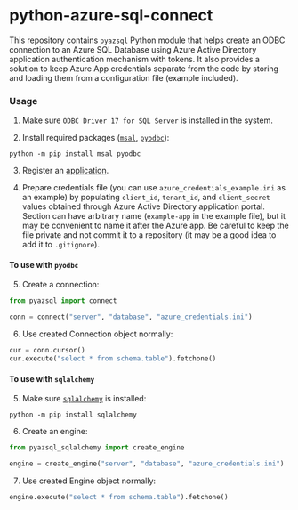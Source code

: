 # python-azure-sql-connect

This repository contains `pyazsql` Python module that helps create an ODBC connection to an Azure SQL Database using Azure Active Directory application authentication mechanism with tokens. It also provides a solution to keep Azure App credentials separate from the code by storing and loading them from a configuration file (example included).

### Usage

1. Make sure `ODBC Driver 17 for SQL Server` is installed in the system.

2. Install required packages ([`msal`](https://pypi.org/project/msal/), [`pyodbc`](https://pypi.org/project/pyodbc/)):

`python -m pip install msal pyodbc`

3. Register an [application](https://docs.microsoft.com/en-us/azure/active-directory/develop/quickstart-register-app#register-an-application).

4. Prepare credentials file (you can use `azure_credentials_example.ini` as an example) by populating `client_id`, `tenant_id`, and `client_secret` values obtained through Azure Active Directory application portal. Section can have arbitrary name (`example-app` in the example file), but it may be convenient to name it after the Azure app. Be careful to keep the file private and not commit it to a repository (it may be a good idea to add it to `.gitignore`).

#### To use with `pyodbc`

5. Create a connection:

```python
from pyazsql import connect

conn = connect("server", "database", "azure_credentials.ini")
```

6. Use created Connection object normally:

```python
cur = conn.cursor()
cur.execute("select * from schema.table").fetchone()
```

#### To use with `sqlalchemy`

5. Make sure [`sqlalchemy`](https://pypi.org/project/sqlalchemy/) is installed:

`python -m pip install sqlalchemy`

6. Create an engine:

```python
from pyazsql_sqlalchemy import create_engine

engine = create_engine("server", "database", "azure_credentials.ini")
```

7. Use created Engine object normally:

```python
engine.execute("select * from schema.table").fetchone()
```
